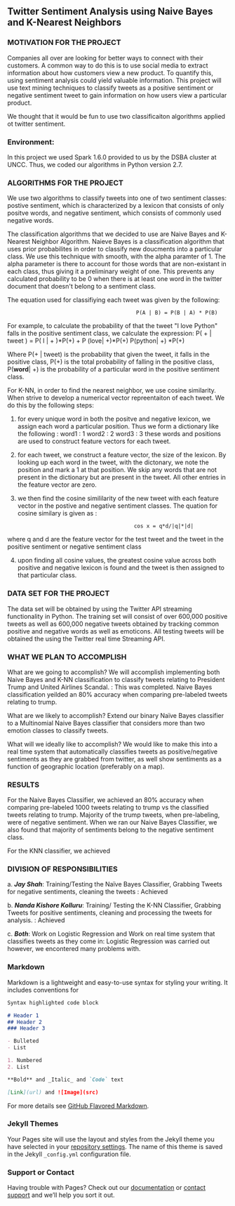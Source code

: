 ## Twitter Sentiment Analysis using Naive Bayes and K-Nearest Neighbors

### MOTIVATION FOR THE PROJECT
Companies all over are looking for better ways to connect with their customers. A common way to do this is to use social media to extract information about how customers view a new product. To quantify this, using sentiment analysis could yield valuable information. This project will use text mining techniques to classify tweets as a positive sentiment or negative sentiment tweet to gain information on how users view a particular product. 

We thought that it would be fun to use two classificaiton algorithms applied ot twitter sentiment.

### Environment: 

In this project we used Spark 1.6.0 provided to us by the DSBA cluster at UNCC. Thus, we coded our algorithms in Python version 2.7. 

### ALGORITHMS FOR THE PROJECT

We use two algorithms to classify tweets into one of two sentiment classes: postive sentiment, which is characterized by a lexicon that consists of only positve words, and negative sentiment, which consists of commonly used negative words.

The classification algorithms that we decided to use are Naive Bayes and K-Nearest Neighbor Algorithm.
Naieve Bayes is a classification algorithm that uses prior probabilites in order to classify new doucments into a particular class. We use this technique with smooth, with the alpha paramter of 1. The alpha parameter is there to account for those words that are non-existant in each class, thus giving it a preliminary weight of one. This prevents any calculated probability to be 0 when there is at least one word in the twitter document that doesn't belong to a sentiment class. 

The equation used for classifiying each tweet was given by the following: 

                                             P(A | B) = P(B | A) * P(B)
                                              
 For example, to calculate the probability of that the tweet "I love Python" falls in the positive sentiment class, we 
 calculate the expression:   P( + | tweet ) = P( I | + )*P(+) + P (love| +)*P(+)  P(python| +) *P(+)
 
Where P(+ | tweet) is the probability that given the tweet, it falls in the positive class, P(+) is the total probability of falling in the positive class, P(**word**| +) is the probability of a particular word in the positive sentiment class. 

For K-NN, in order to find the nearest neighbor, we use cosine similarity. When strive to develop a numerical vector repreentaiton of each tweet. We do this by the following steps:

1) for every unique word in both the positve and negative lexicon, we assign each word a particular position. Thus we form a dictionary like the following :
                            word1 : 1
                            word2 : 2
                            word3 : 3
these words and positions are used to construct feature vectors for each tweet.

2) for each tweet, we construct a feature vector, the size of the lexicon. By looking up each word in the tweet, with the dictonary, we note the position and mark a 1 at that position. We skip any words that are not present in the dictionary but are present in the tweet. All other entries in the feature vector are zero.

3) we then find the cosine simililarity of the new tweet with each feature vector in the postive and negative sentiment classes. The quation for cosine similary is given as : 

                                            cos x = q*d/|q|*|d|
                                            
where q and d are the feature vector for the test tweet and the tweet in the positive sentiment or negative sentiment class

4) upon finding all cosine values, the greatest cosine value across both positive and negative lexicon is found and the tweet is then assigned to that particular class. 

### DATA SET FOR THE PROJECT

The data set will be obtained by using the Twitter API streaming functionality in Python. The training set will consist of over 600,000 positive tweets as well as 600,000 negative tweets obtained by tracking common positive and negative words as well as emoticons. All testing tweets will be obtained the using the Twitter real time Streaming API.

### WHAT WE PLAN TO ACCOMPLISH

What are we going to accomplish? We will accomplish implementing both Naive Bayes and K-NN classification to classify tweets relating to President Trump and United Airlines Scandal. : This was completed. Naive Bayes classification yeilded an 80% accuracy when comparing pre-labeled tweets relating to trump. 

What are we likely to accomplish? Extend our binary Naïve Bayes classifier to a Multinomial Naive Bayes classifier that considers more than two emotion classes to classify tweets. 

What will we ideally like to accomplish? 
We would like to make this into a real time system that automatically classifies tweets as positive/negative sentiments as they are grabbed from twitter, as well show sentiments as a function of geographic location (preferably on a map). 

### RESULTS 

For the Naive Bayes Classifier, we achieved an 80% accuracy when comparing pre-labeled 1000 tweets relating to trump vs the classified tweets relating to trump. Majority of the trump tweets, when pre-labeling, were of negative sentiment. When we ran our Naive Bayes Classifier, we also found that majority of sentiments belong to the negative sentiment class. 

For the KNN classifier, we achieved

### DIVISION OF RESPONSIBILITIES
a.	***Jay Shah***: Training/Testing the Naïve Bayes Classifier, Grabbing Tweets for negative sentiments, cleaning the tweets : Achieved

b.	***Nanda Kishore Kolluru***: Training/ Testing the K-NN Classifier, Grabbing Tweets for positive sentiments, cleaning and processing the tweets for analysis. : Achieved

c.	***Both***: Work on Logistic Regression and Work on real time system that classifies tweets as they come in: Logistic Regression was carried out however, we encontered many problems with. 

### Markdown

Markdown is a lightweight and easy-to-use syntax for styling your writing. It includes conventions for 

```markdown
Syntax highlighted code block

# Header 1
## Header 2
### Header 3

- Bulleted
- List

1. Numbered
2. List

**Bold** and _Italic_ and `Code` text

[Link](url) and ![Image](src)
```

For more details see [GitHub Flavored Markdown](https://guides.github.com/features/mastering-markdown/).

### Jekyll Themes

Your Pages site will use the layout and styles from the Jekyll theme you have selected in your [repository settings](https://github.com/shahjay3/Logistic-Regression-Page/settings). The name of this theme is saved in the Jekyll `_config.yml` configuration file.

### Support or Contact

Having trouble with Pages? Check out our [documentation](https://help.github.com/categories/github-pages-basics/) or [contact support](https://github.com/contact) and we’ll help you sort it out.
